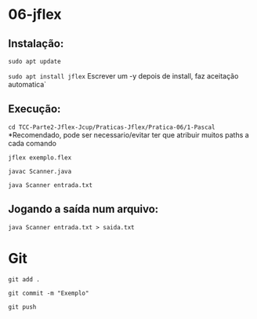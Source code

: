 # 06-jflex

## Instalação:
`sudo apt update`

`sudo apt install jflex` Escrever um -y depois de install, faz aceitação automatica`

## Execução:

`cd TCC-Parte2-Jflex-Jcup/Praticas-Jflex/Pratica-06/1-Pascal` *Recomendado, pode ser necessario/evitar ter que atribuir muitos paths a cada comando

`jflex exemplo.flex`

`javac Scanner.java`

`java Scanner entrada.txt`

## Jogando a saída num arquivo:

`java Scanner entrada.txt > saida.txt`

# Git
`git add .`

`git commit -m "Exemplo"`

`git push`